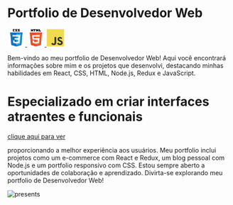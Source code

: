 # Portfolio de Desenvolvedor Web

<a href="https://www.w3schools.com/css/" target="_blank" rel="noreferrer"> <img src="https://raw.githubusercontent.com/devicons/devicon/master/icons/css3/css3-original-wordmark.svg" alt="css3" width="40" height="40"/> </a> <a href="https://www.w3.org/html/" target="_blank" rel="noreferrer"> <img src="https://raw.githubusercontent.com/devicons/devicon/master/icons/html5/html5-original-wordmark.svg" alt="html5" width="40" height="40"/> </a> <a href="https://developer.mozilla.org/en-US/docs/Web/JavaScript" target="_blank" rel="noreferrer"> <img src="https://raw.githubusercontent.com/devicons/devicon/master/icons/javascript/javascript-original.svg" alt="javascript" width="40" height="40"/> </a>


Bem-vindo ao meu portfolio de Desenvolvedor Web! Aqui você encontrará informações sobre mim e os projetos que desenvolvi, destacando minhas habilidades em React, CSS, HTML, Node.js, Redux e JavaScript. 

# Especializado em criar interfaces atraentes e funcionais

<a href="https://portfolio-gamma-dun-62.vercel.app/" target="_blanck"> clique aqui para ver </a>

proporcionando a melhor experiência aos usuários. Meu portfolio inclui projetos como um e-commerce com React e Redux, um blog pessoal com Node.js e um portfolio responsivo com CSS. Estou sempre aberto a oportunidades de colaboração e aprendizado. Divirta-se explorando meu portfolio de Desenvolvedor Web!

<img width="960" alt="presents" src="https://github.com/Guilhermefonseca2021/Portfolio_/assets/92196697/3415a689-f8b4-4dfc-b052-9098a07bae40">
